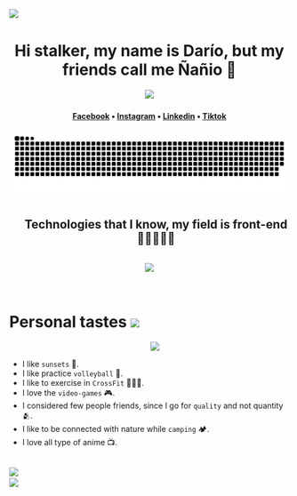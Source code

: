 <img src="https://user-images.githubusercontent.com/73097560/115834477-dbab4500-a447-11eb-908a-139a6edaec5c.gif">
<h1 align="center">Hi stalker, my name is Darío, but my friends call me Ñañio 🦁</h1>
<div align="center">
    <img src="/web/static/img/screenshots/homepage.gif" height=360/>
</div>
<h4 align="center">
    <b>
        <a href="https://www.facebook.com/dario.gutierrezalvares/">Facebook</a>
    </b>
  •
    <b>
        <a href="https://www.instagram.com/nanio.getelementbyid/">Instagram</a>
    </b>
  •
    <b>
        <a href="https://www.linkedin.com/in/dario-antonio-gutierrez-alvarez-41353a225/">Linkedin</a>
    </b>
  •
    <b>
        <a href="https://www.tiktok.com/@dariogtzalvarez">Tiktok</a>
    </b>
</h3> 
<div align="center">
    <img  src="https://github.com/1999AZZAR/1999AZZAR/blob/main/resources/img/grid-snake.svg" alt="snake"/>
</div>
<div id="user-content-toc">
    <ul align="center">
        <summary><h2 style="display: inline-block">Technologies that I know, my field is front-end 👨🏻‍💻👏🏼</h2></summary>
    </ul>
</div>
<div>
    <p align="center">
        <a href="https://skillicons.dev">
<img src="https://skillicons.dev/icons?i=html,css,js,bootstrap,tailwind,react,figma,git,aws,discord,github,linux,postman,vscode&perline=14"/>
        </a>
    </p>
</div>
<br>
<h1 align="left">Personal tastes 
    <picture>
        <img src = "https://github.com/7oSkaaa/7oSkaaa/blob/main/Images/about_me.gif?raw=true" width = 25px>
    </picture> 
</h1>
<picture> 
    <img align="right" src="https://github.com/7oSkaaa/7oSkaaa/blob/main/Images/Right_Side.gif?raw=true" width = 250px />
</picture>
<br>

- I like `sunsets` 🌅.
- I like practice `volleyball` 🏐.
- I like to exercise in `CrossFit` 🏋🏼‍♂️.
- I love the `video-games` 🎮.
- I considered few people friends, since I go for `quality` and not quantity 🫂.
- I like to be connected with nature while `camping` 🏕.
- I love all type of anime 📺.

<br>

<div>
    <img src="https://drive.google.com/uc?id=1lUm8DH9agktiSfONFa4c_oQ2qyn2MI08" width="250px" />
</div>
<img src="https://user-images.githubusercontent.com/73097560/115834477-dbab4500-a447-11eb-908a-139a6edaec5c.gif">
